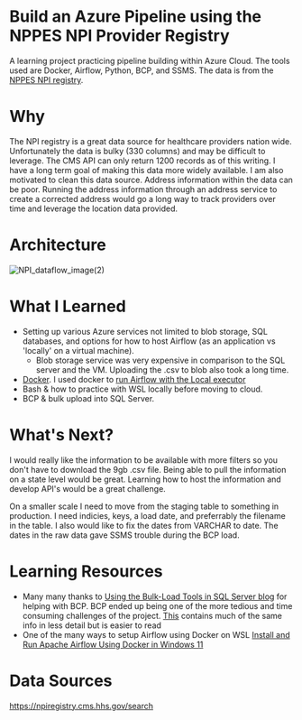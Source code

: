 # Build an Azure Pipeline using the NPPES NPI Provider Registry
A learning project practicing pipeline building within Azure Cloud. The tools used are Docker, Airflow, Python, BCP, and SSMS. The data is from the [NPPES NPI registry](https://npiregistry.cms.hhs.gov/search).

# Why
The NPI registry is a great data source for healthcare providers nation wide. Unfortunately the data is bulky (330 columns) and may be difficult to leverage. The CMS API can only return 1200 records as of this writing. I have a long term goal of making this data more widely available.
 I am also motivated to clean this data source. Address information within the data can be poor. Running the address information through an address service to create a corrected address would go a long way to track providers over time and leverage the location data provided.

# Architecture
![NPI_dataflow_image(2)](https://github.com/jamkelly89/NPI_Pipeline/assets/54514122/9ef7bf1f-d630-47a2-a0bb-bbb37f090474)




# What I Learned
* Setting up various Azure services not limited to blob storage, SQL databases, and options for how to host Airflow (as an application vs 'locally' on a virtual machine).
  * Blob storage service was very expensive in comparison to the SQL server and the VM. Uploading the .csv to blob also took a long time.
* [Docker](https://docs.docker.com/get-started/). I used docker to [run Airflow with the Local executor](https://airflow.apache.org/docs/apache-airflow/stable/howto/docker-compose/index.html)
* Bash & how to practice with WSL locally before moving to cloud.
* BCP & bulk upload into SQL Server.


# What's Next?
I would really like the information to be available with more filters so you don't have to download the 9gb .csv file. Being able to pull the information on a state level would be great. Learning how to host the information and develop API's would be a great challenge. 

On a smaller scale I need to move from the staging table to something in production. I need indicies, keys, a load date, and preferrably the filename in the table. I also would like to fix the dates from VARCHAR to date. The dates in the raw data gave SSMS trouble during the BCP load. 


# Learning Resources
* Many many thanks to [Using the Bulk-Load Tools in SQL Server blog](https://www.sommarskog.se/bulkload.html)  for helping with BCP. BCP ended up being one of the more tedious and time consuming challenges of the project. [This](https://www.sqlservercentral.com/articles/skipping-columns-other-tricks-using-bcp-format-files-sql-spackle-1) contains much of the same info in less detail but is easier to read
* One of the many ways to setup Airflow using Docker on WSL [Install and Run Apache Airflow Using Docker in Windows 11](https://www.youtube.com/watch?v=Sva8rDtlWi4&list=PLllr2ahe8P0qbHJteyB2vJBgKfXkpBSb_&index=2&ab_channel=Philodiscite)

# Data Sources
https://npiregistry.cms.hhs.gov/search
